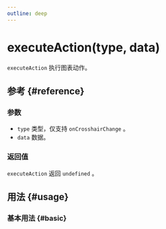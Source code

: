 ```yaml
---
outline: deep
---
```


# executeAction(type, data)
`executeAction` 执行图表动作。

## 参考 {#reference}
<!-- @include: @/@views/api/references/instance/executeAction.md -->

### 参数
- `type` 类型，仅支持 `onCrosshairChange` 。
- `data` 数据。

### 返回值
`executeAction` 返回 `undefined` 。

## 用法 {#usage}
<script setup>
import ExecuteAction from '../../@views/api/samples/executeAction/index.vue'
</script>

### 基本用法 {#basic}
<ExecuteAction/>